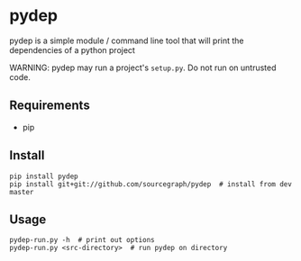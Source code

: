 pydep
=====

pydep is a simple module / command line tool that will print the dependencies of a python project

WARNING: pydep may run a project's `setup.py`. Do not run on untrusted code.

Requirements
-----
- pip

Install
-----
```
pip install pydep
pip install git+git://github.com/sourcegraph/pydep  # install from dev master
```

Usage
-----

```
pydep-run.py -h  # print out options
pydep-run.py <src-directory>  # run pydep on directory
```
